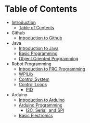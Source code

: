 # Table of Contents

* [Introduction](README.md)
  * [Table of Contents](TOC.md)
* Github
  * [Introduction to Github](github/intro.md)
* Java
  * [Introduction to Java](java/intro.md)
  * [Basic Programming](java/basicprogramming.md)
  * [Object Oriented Programming](java/oop.md)
* Robot Programming
  * [Introduction to FRC Programming](frc/intro.md)
  * [WPILib](frc/wpilib.md)
  * [Control System](frc/system.md)
  * [Control Loops](frc/control.md)
    * [PID](frc/pid.md)
* Arduino
  * [Introduction to Arduino](arduino/intro.md)
  * [Arduino Programming](arduino/programming.md)
    * [I2C, Serial, and SPI](arduino/comm.md)
  * [Basic Electronics](arduino/electrical.md)
